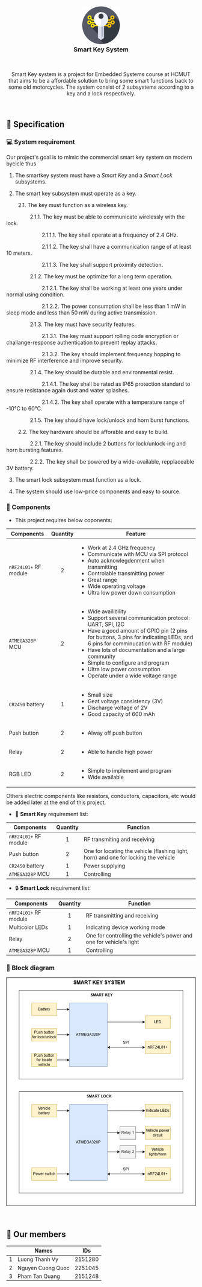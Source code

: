 <h3 align="center">
<img src="./assets/smart-key.png" width="100"/></br> 
Smart Key System
</h3>

&nbsp;

<p align="center">
Smart Key system is a project for Embedded Systems course at HCMUT that aims to be a affordable solution to
bring some smart functions back to some old motorcycles. The system consist of 2 subsystems according to a 
key and a lock respectively.
</p>

&nbsp;

## 📝 Specification

### 💻 System requirement

Our project's goal is to mimic the commercial smart key system on modern bycicle thus

1. The smartkey system must have a *Smart Key* and a *Smart Lock* subsystems.

2. The smart key subsystem must operate as a key.

&nbsp; &nbsp; &nbsp; &nbsp; 2.1. The key must function as a wireless key.

&nbsp; &nbsp; &nbsp; &nbsp; &nbsp; &nbsp; &nbsp; &nbsp; 2.1.1. The key must be able to communicate wirelessly with the lock.

&nbsp; &nbsp; &nbsp; &nbsp; &nbsp; &nbsp; &nbsp; &nbsp; &nbsp; &nbsp; &nbsp; &nbsp; 2.1.1.1. The key shall operate at a frequency of 2.4 GHz.

&nbsp; &nbsp; &nbsp; &nbsp; &nbsp; &nbsp; &nbsp; &nbsp; &nbsp; &nbsp; &nbsp; &nbsp; 2.1.1.2. The key shall have a communication range of at least 10 meters.

&nbsp; &nbsp; &nbsp; &nbsp; &nbsp; &nbsp; &nbsp; &nbsp; &nbsp; &nbsp; &nbsp; &nbsp; 2.1.1.3. The key shall support proximity detection.

&nbsp; &nbsp; &nbsp; &nbsp; &nbsp; &nbsp; &nbsp; &nbsp; 2.1.2. The key must be optimize for a long term operation.

&nbsp; &nbsp; &nbsp; &nbsp; &nbsp; &nbsp; &nbsp; &nbsp; &nbsp; &nbsp; &nbsp; &nbsp; 2.1.2.1. The key shall be working at least one years under normal using condition.

&nbsp; &nbsp; &nbsp; &nbsp; &nbsp; &nbsp; &nbsp; &nbsp; &nbsp; &nbsp; &nbsp; &nbsp; 2.1.2.2. The power consumption shall be less than 1 mW in sleep mode and less than 50 mW during active transmission.

&nbsp; &nbsp; &nbsp; &nbsp; &nbsp; &nbsp; &nbsp; &nbsp; 2.1.3. The key must have security features.

&nbsp; &nbsp; &nbsp; &nbsp; &nbsp; &nbsp; &nbsp; &nbsp; &nbsp; &nbsp; &nbsp; &nbsp; 2.1.3.1. The key must support rolling code encryption or challange-response authentication to prevent replay attacks.

&nbsp; &nbsp; &nbsp; &nbsp; &nbsp; &nbsp; &nbsp; &nbsp; &nbsp; &nbsp; &nbsp; &nbsp; 2.1.3.2. The key should implement frequency hopping to minimize RF interference and improve security.

&nbsp; &nbsp; &nbsp; &nbsp; &nbsp; &nbsp; &nbsp; &nbsp; 2.1.4. The key should be durable and environmental resist.

&nbsp; &nbsp; &nbsp; &nbsp; &nbsp; &nbsp; &nbsp; &nbsp; &nbsp; &nbsp; &nbsp; &nbsp; 2.1.4.1. The key shall be rated as IP65 protection standard to ensure resistance again dust and water splashes.

&nbsp; &nbsp; &nbsp; &nbsp; &nbsp; &nbsp; &nbsp; &nbsp; &nbsp; &nbsp; &nbsp; &nbsp; 2.1.4.2. The key shall operate with a temperature range of -10°C to 60°C. 

&nbsp; &nbsp; &nbsp; &nbsp; &nbsp; &nbsp; &nbsp; &nbsp; 2.1.5. The key should have lock/unlock and horn burst functions.

&nbsp; &nbsp; &nbsp; &nbsp; 2.2. The key hardware should be afforable and easy to build.

&nbsp; &nbsp; &nbsp; &nbsp; &nbsp; &nbsp; &nbsp; &nbsp; 2.2.1. The key should include 2 buttons for lock/unlock-ing and horn bursting features.

&nbsp; &nbsp; &nbsp; &nbsp; &nbsp; &nbsp; &nbsp; &nbsp; 2.2.2. The key shall be powered by a wide-available, repplaceable 3V battery.

3. The smart lock subsystem must function as a lock.

4. The system should use low-price components and easy to source.

### 🧩 Components

- This project requires below coponents:

| Components | Quantity | Feature |
| ---------- | :------: | ------- |
| `nRF24L01+` RF module | 2 | <ul> <li> Work at 2.4 GHz frequency </li> <li> Communicate with MCU via SPI protocol </li> <li> Auto acknowlegdenment when transmitting </li> <li> Controlable transmitting power </li>  <li> Great range </li> <li> Wide operating voltage </li> <li> Ultra low power down consumption </li> </ul> |
| `ATMEGA328P` MCU | 2 | <ul> <li> Wide availibility </li> <li> Support several communication protocol: UART, SPI, I2C </li> <li> Have a good amount of GPIO pin (2 pins for buttons, 3 pins for indicating LEDs, and 6 pins for comminucation with RF module) </li> <li> Have lots of documentation and a large community </li> <li> Simple to configure and program </li> <li> Ultra low power consumption </li> <li> Operate under a wide voltage range </li> |
| `CR2450` battery | 1 | <ul> <li> Small size </li> <li> Geat voltage consistency (3V) </li> <li> Discharge voltage of 2V </li> <li> Good capacity of 600 mAh </li> </ul> |
| Push button | 2 | <ul> <li> Alway off push button </li> </ul> |
| Relay | 2 | <ul> <li> Able to handle high power </li> </ul> |
| RGB LED | 2 | <ul> <li> Simple to implement and program </li> <li> Wide available </li> </ul> |

Others electric components like resistors, conductors, capacitors, etc would be added later
at the end of this project.

- 🔑 **Smart Key** requirement list:

| Components | Quantity | Function |
| ------------- | :-------------: | ------------- |
| `nRF24L01+` RF module | 1 | RF transmiting and receiving |
| Push button | 2 | One for locating the vehicle (flashing light, horn) and one for locking the vehicle |
| `CR2450` battery | 1 | Power supplying |
| `ATMEGA328P` MCU | 1 | Controlling|

- 🔒 **Smart Lock** requirement list:

| Components | Quantity | Function |
| ------------- | :-------------: | ------------- |
| `nRF24L01+` RF module | 1 | RF transmitting and receiving |
| Multicolor LEDs | 1 | Indicating device working mode |
| Relay | 2 | One for controlling the vehicle's power and one for vehicle's light |
| `ATMEGA328P` MCU | 1 | Controlling |

### 🔲 Block diagram

<p align="center">
<img src="./homework1/smart_key_system_diagram.png"/>
</p>

&nbsp;

## 💁 Our members

|     | Names | IDs |
| ------------- | -------------- | -------------- |
| 1 | Luong Thanh Vy | 2151280 |
| 2 | Nguyen Cuong Quoc | 2251045 |
| 3 | Pham Tan Quang | 2151248 |


